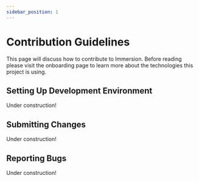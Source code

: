 ```yaml
---
sidebar_position: 1
---
```


# Contribution Guidelines

This page will discuss how to contribute to Immersion. Before reading please visit the onboarding page to learn more about the technologies this project is using. 

## Setting Up Development Environment

Under construction!

## Submitting Changes

Under construction!

## Reporting Bugs

Under construction!